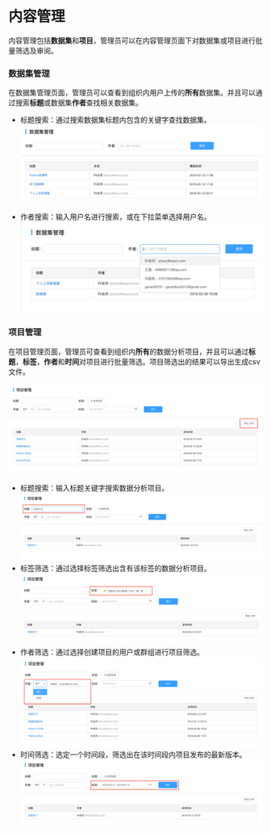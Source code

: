 # 内容管理
内容管理包括**数据集**和**项目**，管理员可以在内容管理页面下对数据集或项目进行批量筛选及审阅。

### 数据集管理
在数据集管理页面，管理员可以查看到组织内用户上传的**所有**数据集。并且可以通过搜索**标题**或数据集**作者**查找相关数据集。
* 标题搜索：通过搜索数据集标题内包含的关键字查找数据集。
 ![image description](/image/数据集管理.png)
 
* 作者搜索：输入用户名进行搜索，或在下拉菜单选择用户名。
 ![image description](/image/数据集管理-作者搜索.png)

 ### 项目管理
在项目管理页面，管理员可查看到组织内**所有**的数据分析项目，并且可以通过**标题**，**标签**，**作者**和**时间**对项目进行批量筛选。项目筛选出的结果可以导出生成csv文件。

 ![image description](/image/manage-project.png)
* 标题搜索：输入标题关键字搜索数据分析项目。
![image description](/image/manage-project-search-title.png)
* 标签筛选：通过选择标签筛选出含有该标签的数据分析项目。
![image description](/image/manage-project-tag.png)
* 作者筛选：通过选择创建项目的用户或群组进行项目筛选。
![image description](/image/manage-project-select-user.png)
* 时间筛选：选定一个时间段，筛选出在该时间段内项目发布的最新版本。
![image description](/image/manage-project-select-time.png)

 
